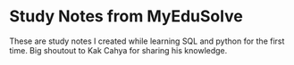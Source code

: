 # Study Notes from MyEduSolve

These are study notes I created while learning SQL and python for the first time. Big shoutout to Kak Cahya for sharing his knowledge.

